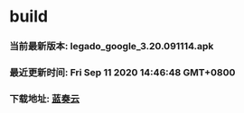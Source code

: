 # build

### 当前最新版本: legado_google_3.20.091114.apk
### 最近更新时间: Fri Sep 11 2020 14:46:48 GMT+0800
### 下载地址: [蓝奏云](https://wwa.lanzous.com/b0d8bblej)
